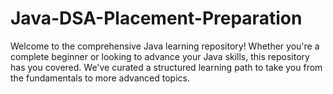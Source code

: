 # Java-DSA-Placement-Preparation
Welcome to the comprehensive Java learning repository! Whether you're a complete beginner or looking to advance your Java skills, this repository has you covered. We've curated a structured learning path to take you from the fundamentals to more advanced topics.
